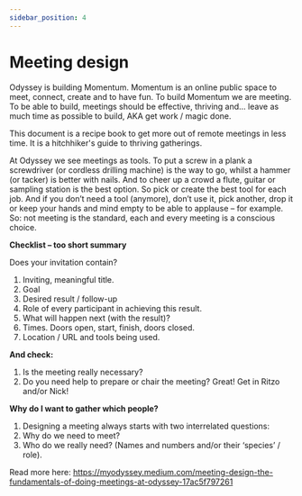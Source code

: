 ```yaml
---
sidebar_position: 4
---
```


# Meeting design

Odyssey is building Momentum. Momentum is an online public space to meet, connect, create and to have fun. To build Momentum we are meeting. To be able to build, meetings should be effective, thriving and… leave as much time as possible to build, AKA get work / magic done.

This document is a recipe book to get more out of remote meetings in less time. It is a hitchhiker's guide to thriving gatherings.

At Odyssey we see meetings as tools. To put a screw in a plank a screwdriver (or cordless drilling machine) is the way to go, whilst a hammer (or tacker) is better with nails. And to cheer up a crowd a flute, guitar or sampling station is the best option. So pick or create the best tool for each job. And if you don’t need a tool (anymore), don’t use it, pick another, drop it or keep your hands and mind empty to be able to applause – for example. So: not meeting is the standard, each and every meeting is a conscious choice.

**Checklist – too short summary**

Does your invitation contain?
1. Inviting, meaningful title.
2. Goal
3. Desired result / follow-up
4. Role of every participant in achieving this result.
5. What will happen next (with the result)?
6. Times. Doors open, start, finish, doors closed.
7. Location / URL and tools being used.

**And check:**
1. Is the meeting really necessary? 
2. Do you need help to prepare or chair the meeting? Great! Get in Ritzo and/or Nick!

**Why do I want to gather which people?**
1. Designing a meeting always starts with two interrelated questions:
2. Why do we need to meet?
3. Who do we really need? (Names and numbers and/or their ‘species’ / role).

Read more here:
https://myodyssey.medium.com/meeting-design-the-fundamentals-of-doing-meetings-at-odyssey-17ac5f797261


